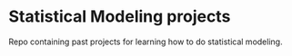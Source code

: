 # Statistical Modeling projects
Repo containing past projects for learning how to do statistical modeling.
